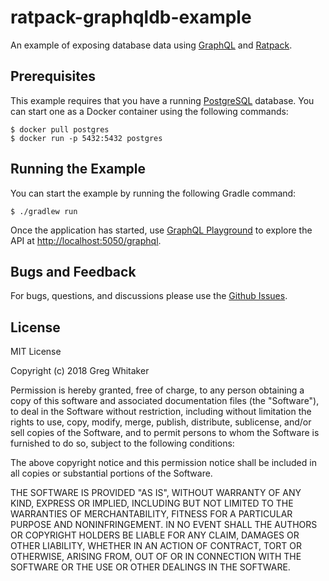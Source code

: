 # ratpack-graphqldb-example

An example of exposing database data using [GraphQL](http://graphql.org/) and [Ratpack](https://www.ratpack.io).

## Prerequisites
This example requires that you have a running [PostgreSQL](https://www.postgresql.org/) database. You can start one as a Docker container using the following commands:

    $ docker pull postgres
    $ docker run -p 5432:5432 postgres

## Running the Example
You can start the example by running the following Gradle command:

    $ ./gradlew run 

Once the application has started, use [GraphQL Playground](https://github.com/graphcool/graphql-playground) to explore the API at [http://localhost:5050/graphql](http://localhost:5050/graphql).

## Bugs and Feedback
For bugs, questions, and discussions please use the [Github Issues](https://github.com/gregwhitaker/ratpack-graphqldb-example/issues).

## License
MIT License

Copyright (c) 2018 Greg Whitaker

Permission is hereby granted, free of charge, to any person obtaining a copy
of this software and associated documentation files (the "Software"), to deal
in the Software without restriction, including without limitation the rights
to use, copy, modify, merge, publish, distribute, sublicense, and/or sell
copies of the Software, and to permit persons to whom the Software is
furnished to do so, subject to the following conditions:

The above copyright notice and this permission notice shall be included in all
copies or substantial portions of the Software.

THE SOFTWARE IS PROVIDED "AS IS", WITHOUT WARRANTY OF ANY KIND, EXPRESS OR
IMPLIED, INCLUDING BUT NOT LIMITED TO THE WARRANTIES OF MERCHANTABILITY,
FITNESS FOR A PARTICULAR PURPOSE AND NONINFRINGEMENT. IN NO EVENT SHALL THE
AUTHORS OR COPYRIGHT HOLDERS BE LIABLE FOR ANY CLAIM, DAMAGES OR OTHER
LIABILITY, WHETHER IN AN ACTION OF CONTRACT, TORT OR OTHERWISE, ARISING FROM,
OUT OF OR IN CONNECTION WITH THE SOFTWARE OR THE USE OR OTHER DEALINGS IN THE
SOFTWARE.